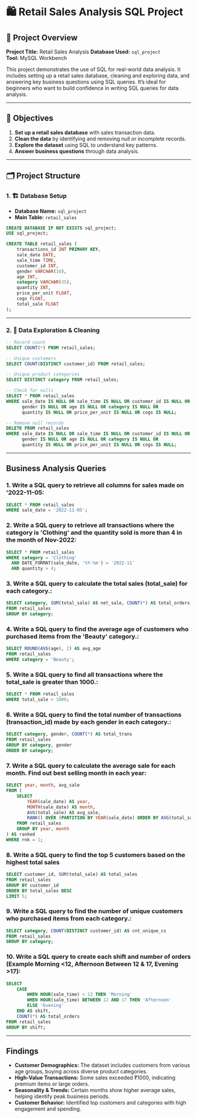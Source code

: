 # 🛍️ Retail Sales Analysis SQL Project

## 📌 Project Overview

**Project Title:** Retail Sales Analysis 
**Database Used:** `sql_project`  
**Tool:** MySQL Workbench  

This project demonstrates the use of SQL for real-world data analysis. It includes setting up a retail sales database, cleaning and exploring data, and answering key business questions using SQL queries. It’s ideal for beginners who want to build confidence in writing SQL queries for data analysis.

---

## 🎯 Objectives

1. **Set up a retail sales database** with sales transaction data.
2. **Clean the data** by identifying and removing null or incomplete records.
3. **Explore the dataset** using SQL to understand key patterns.
4. **Answer business questions** through data analysis.

---

## 🗂️ Project Structure

### 1. 🏗️ Database Setup

- **Database Name:** `sql_project`
- **Main Table:** `retail_sales`

```sql
CREATE DATABASE IF NOT EXISTS sql_project;
USE sql_project;

CREATE TABLE retail_sales (
    transactions_id INT PRIMARY KEY,
    sale_date DATE,
    sale_time TIME,
    customer_id INT,
    gender VARCHAR(10),
    age INT,
    category VARCHAR(35),
    quantity INT,
    price_per_unit FLOAT,
    cogs FLOAT,
    total_sale FLOAT
);
```

---

### 2. 🧹 Data Exploration & Cleaning

```sql
-- Record count
SELECT COUNT(*) FROM retail_sales;

-- Unique customers
SELECT COUNT(DISTINCT customer_id) FROM retail_sales;

-- Unique product categories
SELECT DISTINCT category FROM retail_sales;

-- Check for nulls
SELECT * FROM retail_sales
WHERE sale_date IS NULL OR sale_time IS NULL OR customer_id IS NULL OR
      gender IS NULL OR age IS NULL OR category IS NULL OR
      quantity IS NULL OR price_per_unit IS NULL OR cogs IS NULL;

-- Remove null records
DELETE FROM retail_sales
WHERE sale_date IS NULL OR sale_time IS NULL OR customer_id IS NULL OR
      gender IS NULL OR age IS NULL OR category IS NULL OR
      quantity IS NULL OR price_per_unit IS NULL OR cogs IS NULL;
```

---

## Business Analysis Queries

### 1. Write a SQL query to retrieve all columns for sales made on '2022-11-05:
```sql
SELECT * FROM retail_sales
WHERE sale_date = '2022-11-05';
```

### 2. Write a SQL query to retrieve all transactions where the category is 'Clothing' and the quantity sold is more than 4 in the month of Nov-2022:
```sql
SELECT * FROM retail_sales
WHERE category = 'Clothing'
  AND DATE_FORMAT(sale_date, '%Y-%m') = '2022-11'
  AND quantity > 4;
```

### 3. Write a SQL query to calculate the total sales (total_sale) for each category.:
```sql
SELECT category, SUM(total_sale) AS net_sale, COUNT(*) AS total_orders
FROM retail_sales
GROUP BY category;
```

### 4. Write a SQL query to find the average age of customers who purchased items from the 'Beauty' category.:
```sql
SELECT ROUND(AVG(age), 2) AS avg_age
FROM retail_sales
WHERE category = 'Beauty';
```

### 5. Write a SQL query to find all transactions where the total_sale is greater than 1000.:
```sql
SELECT * FROM retail_sales
WHERE total_sale > 1000;
```

### 6. Write a SQL query to find the total number of transactions (transaction_id) made by each gender in each category.:
```sql
SELECT category, gender, COUNT(*) AS total_trans
FROM retail_sales
GROUP BY category, gender
ORDER BY category;
```

### 7. Write a SQL query to calculate the average sale for each month. Find out best selling month in each year:
```sql
SELECT year, month, avg_sale
FROM (
    SELECT 
        YEAR(sale_date) AS year,
        MONTH(sale_date) AS month,
        AVG(total_sale) AS avg_sale,
        RANK() OVER (PARTITION BY YEAR(sale_date) ORDER BY AVG(total_sale) DESC) AS rnk
    FROM retail_sales
    GROUP BY year, month
) AS ranked
WHERE rnk = 1;
```

### 8. Write a SQL query to find the top 5 customers based on the highest total sales 
```sql
SELECT customer_id, SUM(total_sale) AS total_sales
FROM retail_sales
GROUP BY customer_id
ORDER BY total_sales DESC
LIMIT 5;
```

### 9. Write a SQL query to find the number of unique customers who purchased items from each category.:
```sql
SELECT category, COUNT(DISTINCT customer_id) AS cnt_unique_cs
FROM retail_sales
GROUP BY category;
```

### 10. Write a SQL query to create each shift and number of orders (Example Morning <12, Afternoon Between 12 & 17, Evening >17):
```sql
SELECT 
    CASE
        WHEN HOUR(sale_time) < 12 THEN 'Morning'
        WHEN HOUR(sale_time) BETWEEN 12 AND 17 THEN 'Afternoon'
        ELSE 'Evening'
    END AS shift,
    COUNT(*) AS total_orders
FROM retail_sales
GROUP BY shift;
```

---

## Findings

- **Customer Demographics:** The dataset includes customers from various age groups, buying across diverse product categories.
- **High-Value Transactions:** Some sales exceeded ₹1000, indicating premium items or large orders.
- **Seasonality & Trends:** Certain months show higher average sales, helping identify peak business periods.
- **Customer Behavior:** Identified top customers and categories with high engagement and spending.
